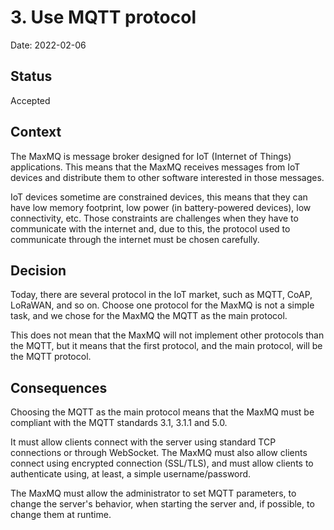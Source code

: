# 3. Use MQTT protocol

Date: 2022-02-06

## Status

Accepted

## Context

The MaxMQ is message broker designed for IoT (Internet of Things) applications.
This means that the MaxMQ receives messages from IoT devices and distribute them
to other software interested in those messages.

IoT devices sometime are constrained devices, this means that they can have low
memory footprint, low power (in battery-powered devices), low connectivity, etc.
Those constraints are challenges when they have to communicate with the internet
and, due to this, the protocol used to communicate through the internet must be
chosen carefully.

## Decision

Today, there are several protocol in the IoT market, such as MQTT, CoAP,
LoRaWAN, and so on. Choose one protocol for the MaxMQ is not a simple task, and
we chose for the MaxMQ the MQTT as the main protocol.

This does not mean that the MaxMQ will not implement other protocols than the
MQTT, but it means that the first protocol, and the main protocol, will be the
MQTT protocol.

## Consequences

Choosing the MQTT as the main protocol means that the MaxMQ must be compliant
with the MQTT standards 3.1, 3.1.1 and 5.0.

It must allow clients connect with the server using standard TCP connections or
through WebSocket. The MaxMQ must also allow clients connect using encrypted
connection (SSL/TLS), and must allow clients to authenticate using, at least, a
simple username/password.

The MaxMQ must allow the administrator to set MQTT parameters, to change the
server's behavior, when starting the server and, if possible, to change them at
runtime.
